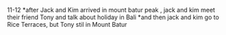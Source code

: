 11-12
*after Jack and Kim arrived in mount batur peak , jack and kim meet their friend Tony and talk about holiday in Bali
*and then jack and kim go to Rice Terraces, but Tony stil in Mount Batur 
